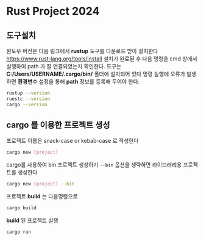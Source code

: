 # Rust Project 2024

## 도구설치

윈도우 버전은 다음 링크에서 **rustup** 도구를 다운로드 받아 설치한다
https://www.rust-lang.org/tools/install
설치가 완료된 후 다음 명령을 cmd 창에서 실행하여 path 가 잘 연결되었는지 확인한다.
도구는 **C:/Users/USERNAME/.cargo/bin/** 폴더에 설치되어 있다
명령 실행에 오류가 발생하면 **환경변수** 설정을 통해 **path** 정보를 등록해 두어야 한다.

```bash
rustup --version
ruestc --version
cargo --version
```

## cargo 를 이용한 프로젝트 생성

프로젝트 이름은 snack-case or kebab-case 로 작성한다

```bash
cargo new [project]
```

cargo를 사용하여 bin 프로젝트 생성하기
`--bin` 옵션을 생략하면 라이브러리용 프로젝트를 생성한다

```bash
cargo new [project] --bin
```

프로젝트 **build** 는 다음명령으로

```bash
cargo build
```

**build** 된 프로젝트 실행

```bash
cargo run
```
